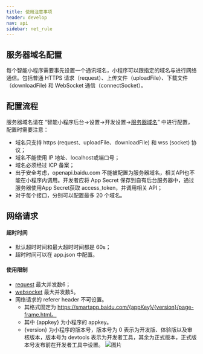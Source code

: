 ```yaml
---
title: 使用注意事项
header: develop
nav: api
sidebar: net_rule
---
```

## 服务器域名配置
每个智能小程序需要事先设置一个通讯域名，小程序可以跟指定的域名与进行网络通信。包括普通 HTTPS 请求（request）、上传文件（uploadFile）、下载文件（downloadFile) 和 WebSocket 通信（connectSocket）。
## 配置流程
服务器域名请在 “智能小程序后台->设置->开发设置-><a href="https://smartprogram.baidu.com/mappconsole/main/set?tabCur=1">服务器域名</a>” 中进行配置，配置时需要注意：
*    域名只支持 https (request、uploadFile、downloadFile) 和 wss (socket) 协议；
*    域名不能使用 IP 地址、localhost或端口号；
*    域名必须经过 ICP 备案；
*    出于安全考虑，openapi.baidu.com 不能被配置为服务器域名，相关API也不能在小程序内调用。开发者应将 App Secret 保存到自有后台服务器中，通过服务器使用App Secret获取 access_token，并调用相关 API；
*    对于每个接口，分别可以配置最多 20 个域名。
## 网络请求
#### 超时时间
* 默认超时时间和最大超时时间都是 60s；
* 超时时间可以在 app.json 中配置。
#### 使用限制  
* [request](https://smartprogram.baidu.com/docs/develop/api/net/request/) 最大并发数6；
* [websocket](https://smartprogram.baidu.com/docs/develop/api/net/websocket/) 最大并发数5。
* 网络请求的 referer header 不可设置。
    * 其格式固定为 https://smartapp.baidu.com/{appKey}/{version}/page-frame.html。
    * 其中 {appkey} 为小程序的 appkey。
    * {version} 为小程序的版本号，版本号为 0 表示为开发版、体验版以及审核版本，版本号为 devtools 表示为开发者工具，其余为正式版本，正式版本号发布前在开发者工具中设置。
    ![图片](../../../img/min-swan-version.png)